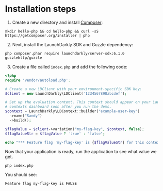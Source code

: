 # Installation steps
1. Create a new directory and install [Composer](https://getcomposer.org/):
```shell
mkdir hello-php && cd hello-php && curl -sS https://getcomposer.org/installer | php
```

2. Next, install the LaunchDarkly SDK and Guzzle dependency:
```shell
php composer.phar require launchdarkly/server-sdk:6.1.0 guzzlehttp/guzzle
```

3. Create a file called `index.php` and add the following code:
```php
<?php
require 'vendor/autoload.php';

# Create a new LDClient with your environment-specific SDK key:
$client = new LaunchDarkly\LDClient('1234567890abcdef');

# Set up the evaluation context. This context should appear on your LaunchDarkly
# contexts dashboard soon after you run the demo.
$context = LaunchDarkly\LDContext::builder("example-user-key")
  ->name("Sandy")
  ->build();

$flagValue = $client->variation("my-flag-key", $context, false);
$flagValueStr = $flagValue ? 'true' : 'false';

echo "*** Feature flag 'my-flag-key' is {$flagValueStr} for this context\n\n";
```

Now that your application is ready, run the application to see what value we get.
```shell
php index.php
```

You should see:

`Feature flag my-flag-key is FALSE`